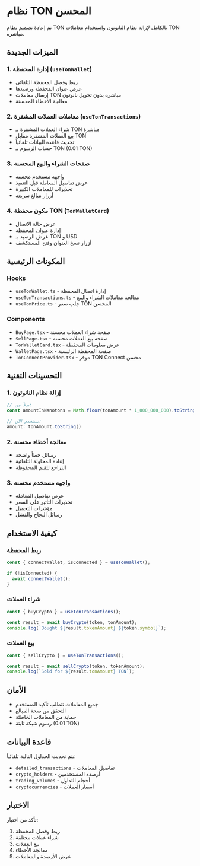 # نظام TON المحسن

تم إعادة تصميم نظام TON بالكامل لإزالة نظام النانوتون واستخدام معاملات TON مباشرة.

## الميزات الجديدة

### 1. إدارة المحفظة (`useTonWallet`)
- ربط وفصل المحفظة التلقائي
- عرض عنوان المحفظة ورصيدها
- إرسال معاملات TON مباشرة بدون تحويل نانوتون
- معالجة الأخطاء المحسنة

### 2. معاملات العملات المشفرة (`useTonTransactions`)
- شراء العملات المشفرة بـ TON مباشرة
- بيع العملات المشفرة مقابل TON
- تحديث قاعدة البيانات تلقائياً
- حساب الرسوم بـ TON (0.01 TON)

### 3. صفحات الشراء والبيع المحسنة
- واجهة مستخدم محسنة
- عرض تفاصيل المعاملة قبل التنفيذ
- تحذيرات للمعاملات الكبيرة
- أزرار مبالغ سريعة

### 4. مكون محفظة TON (`TonWalletCard`)
- عرض حالة الاتصال
- إدارة عنوان المحفظة
- عرض الرصيد بـ TON و USD
- أزرار نسخ العنوان وفتح المستكشف

## المكونات الرئيسية

### Hooks
- `useTonWallet.ts` - إدارة اتصال المحفظة
- `useTonTransactions.ts` - معالجة معاملات الشراء والبيع
- `useTonPrice.ts` - جلب سعر TON المحسن

### Components
- `BuyPage.tsx` - صفحة شراء العملات محسنة
- `SellPage.tsx` - صفحة بيع العملات محسنة
- `TonWalletCard.tsx` - عرض معلومات المحفظة
- `WalletPage.tsx` - صفحة المحفظة الرئيسية
- `TonConnectProvider.tsx` - موفر TON Connect محسن

## التحسينات التقنية

### 1. إزالة نظام النانوتون
```typescript
// بدلاً من:
const amountInNanotons = Math.floor(tonAmount * 1_000_000_000).toString();

// نستخدم الآن:
amount: tonAmount.toString()
```

### 2. معالجة أخطاء محسنة
- رسائل خطأ واضحة
- إعادة المحاولة التلقائية
- التراجع للقيم المحفوظة

### 3. واجهة مستخدم محسنة
- عرض تفاصيل المعاملة
- تحذيرات التأثير على السعر
- مؤشرات التحميل
- رسائل النجاح والفشل

## كيفية الاستخدام

### ربط المحفظة
```typescript
const { connectWallet, isConnected } = useTonWallet();

if (!isConnected) {
  await connectWallet();
}
```

### شراء العملات
```typescript
const { buyCrypto } = useTonTransactions();

const result = await buyCrypto(token, tonAmount);
console.log(`Bought ${result.tokenAmount} ${token.symbol}`);
```

### بيع العملات
```typescript
const { sellCrypto } = useTonTransactions();

const result = await sellCrypto(token, tokenAmount);
console.log(`Sold for ${result.tonAmount} TON`);
```

## الأمان

- جميع المعاملات تتطلب تأكيد المستخدم
- التحقق من صحة المبالغ
- حماية من المعاملات الخاطئة
- رسوم شبكة ثابتة (0.01 TON)

## قاعدة البيانات

يتم تحديث الجداول التالية تلقائياً:
- `detailed_transactions` - تفاصيل المعاملات
- `crypto_holders` - أرصدة المستخدمين
- `trading_volumes` - أحجام التداول
- `cryptocurrencies` - أسعار العملات

## الاختبار

تأكد من اختبار:
1. ربط وفصل المحفظة
2. شراء عملات مختلفة
3. بيع العملات
4. معالجة الأخطاء
5. عرض الأرصدة والمعاملات